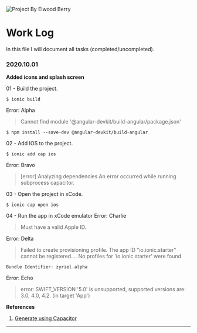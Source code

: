
![Project By Elwood Berry](https://elwoodberry.dev/wp-content/uploads/2020/10/elwoodberry_logo.png)

# Work Log
In this file I will document all tasks (completed/uncompleted).

### 2020.10.01


**Added icons and splash screen**

01 - Build the project.
```
$ ionic build
```
Error: Alpha
> Cannot find module '@angular-devkit/build-angular/package.json'
```
$ npm install --save-dev @angular-devkit/build-angular
```

02 - Add IOS to the project.
```
$ ionic add cap ios
```
Error: Bravo
> [error] Analyzing dependencies
> An error occurred while running subprocess capacitor.

03 - Open the project in xCode.
```
$ ionic cap open ios
```

04 - Run the app in xCode emulator
Error: Charlie
> Must have a valid Apple ID.

Error: Delta
> Failed to create provisioning profile. The app ID "io.ionic.starter" cannot be registered....
> No profiles for 'io.ionic.starter' were found
```
Bundle Identifier: zyriel.alpha
```

Error: Echo
> error: SWIFT_VERSION '5.0' is unsupported, supported versions are: 3.0, 4.0, 4.2. (in target 'App')

**References**
1. [Generate using Capacitor](https://medium.com/@dalezak/generate-app-icon-and-splash-screen-images-for-ionic-framework-using-capacitor-e1f8c6ef0fd4)
---
